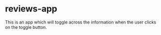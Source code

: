 # reviews-app
This is an app which will toggle across the information when the user clicks on the toggle button.
